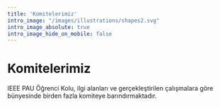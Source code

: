 ```yaml
---
title: 'Komitelerimiz'
intro_image: "/images/illustrations/shapes2.svg"
intro_image_absolute: true
intro_image_hide_on_mobile: false
---
```


# Komitelerimiz

IEEE PAU Öğrenci Kolu, ilgi alanları ve gerçekleştirilen çalışmalara göre bünyesinde birden fazla komiteye barındırmaktadır.
